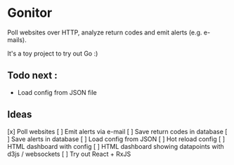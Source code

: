 # Gonitor
Poll websites over HTTP, analyze return codes and emit alerts (e.g. e-mails).

It's a toy project to try out Go :)

## Todo next :
- Load config from JSON file

## Ideas
[x] Poll websites
[ ] Emit alerts via e-mail
[ ] Save return codes in database
[ ] Save alerts in database
[ ] Load config from JSON
[ ] Hot reload config
[ ] HTML dashboard with config
[ ] HTML dashboard showing datapoints with d3js / websockets
[ ] Try out React + RxJS